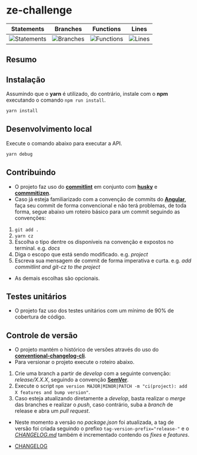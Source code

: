 # ze-challenge

| Statements                | Branches                | Functions                | Lines                |
| ------------------------- | ----------------------- | ------------------------ | -------------------- |
| ![Statements](https://img.shields.io/badge/Coverage-100%25-brightgreen.svg) | ![Branches](https://img.shields.io/badge/Coverage-100%25-brightgreen.svg) | ![Functions](https://img.shields.io/badge/Coverage-100%25-brightgreen.svg) | ![Lines](https://img.shields.io/badge/Coverage-100%25-brightgreen.svg) |

## Resumo


## Instalação

Assumindo que o **yarn** é utilizado, do contrário, instale com o **npm** executando o comando `npm run install`.

```bash
yarn install
```

## Desenvolvimento local

Execute o comando abaixo para executar a API.

```bash
yarn debug
```

## Contribuindo

- O projeto faz uso do [**commitlint**](https://github.com/conventional-changelog/commitlint) em conjunto com [**husky**](https://github.com/typicode/husky) e [**commmitizen**](https://github.com/commitizen/cz-cli).
- Caso já esteja familiarizado com a convenção de commits do [**Angular**](https://github.com/angular/angular/blob/master/CONTRIBUTING.md#-commit-message-guidelines), faça seu commit de forma convencional e não terá problemas, de toda forma, segue abaixo um roteiro básico para um commit seguindo as convenções:

1. `git add .`
2. `yarn cz`
3. Escolha o tipo dentre os disponíveis na convenção e expostos no terminal. e.g. _docs_
4. Diga o escopo que está sendo modificado. e.g. _project_
5. Escreva sua mensagem de commit de forma imperativa e curta. e.g. _add commitlint and git-cz to the project_

- As demais escolhas são opcionais.

## Testes unitários

- O projeto faz uso dos testes unitários com um mínimo de 90% de cobertura de código.

## Controle de versão

- O projeto mantém o histórico de versões através do uso do [**conventional-changelog-cli**](https://github.com/conventional-changelog/commitlint).
- Para versionar o projeto execute o roteiro abaixo.

1. Crie uma branch a partir de _develop_ com a seguinte convenção: _release/X.X.X_, seguindo a convenção **[SemVer](https://semver.org/)**.
2. Execute o script `npm version MAJOR|MINOR|PATCH -m "ci(project): add X features and bump version"`.
3. Caso esteja atualizando diretamente a _develop_, basta realizar o _merge_ das branches e realizar o _push_, caso contrário, suba a _branch_ de release e abra um _pull request_.

- Neste momento a versão no _package.json_ foi atualizada, a tag de versão foi criada seguindo o prefixo `tag-version-prefix="release-"` e o _[CHANGELOG.md](CHANGELOG.md)_ também é incrementado contendo os _fixes_ e _features_.

- [CHANGELOG](CHANGELOG.md)
